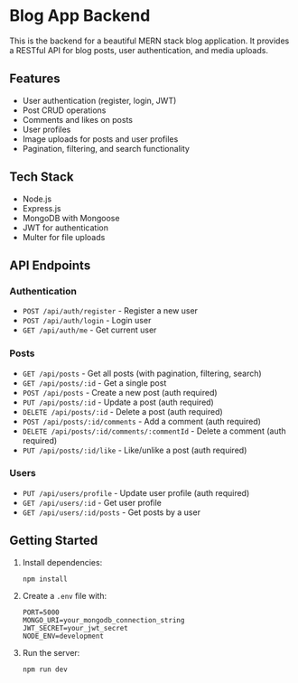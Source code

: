 # Blog App Backend

This is the backend for a beautiful MERN stack blog application. It provides a RESTful API for blog posts, user authentication, and media uploads.

## Features

- User authentication (register, login, JWT)
- Post CRUD operations
- Comments and likes on posts
- User profiles
- Image uploads for posts and user profiles
- Pagination, filtering, and search functionality

## Tech Stack

- Node.js
- Express.js
- MongoDB with Mongoose
- JWT for authentication
- Multer for file uploads

## API Endpoints

### Authentication
- `POST /api/auth/register` - Register a new user
- `POST /api/auth/login` - Login user
- `GET /api/auth/me` - Get current user

### Posts
- `GET /api/posts` - Get all posts (with pagination, filtering, search)
- `GET /api/posts/:id` - Get a single post
- `POST /api/posts` - Create a new post (auth required)
- `PUT /api/posts/:id` - Update a post (auth required)
- `DELETE /api/posts/:id` - Delete a post (auth required)
- `POST /api/posts/:id/comments` - Add a comment (auth required)
- `DELETE /api/posts/:id/comments/:commentId` - Delete a comment (auth required)
- `PUT /api/posts/:id/like` - Like/unlike a post (auth required)

### Users
- `PUT /api/users/profile` - Update user profile (auth required)
- `GET /api/users/:id` - Get user profile
- `GET /api/users/:id/posts` - Get posts by a user

## Getting Started

1. Install dependencies:
   ```
   npm install
   ```

2. Create a `.env` file with:
   ```
   PORT=5000
   MONGO_URI=your_mongodb_connection_string
   JWT_SECRET=your_jwt_secret
   NODE_ENV=development
   ```

3. Run the server:
   ```
   npm run dev
   ``` 
